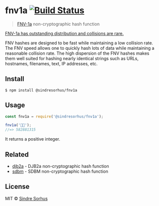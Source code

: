 # fnv1a [![Build Status](https://travis-ci.org/sindresorhus/fnv1a.svg?branch=master)](https://travis-ci.org/sindresorhus/fnv1a)

> [FNV-1a](https://en.wikipedia.org/wiki/Fowler%E2%80%93Noll%E2%80%93Vo_hash_function) non-cryptographic hash function

[FNV-1a has outstanding distribution and collisions are rare.](https://softwareengineering.stackexchange.com/questions/49550/which-hashing-algorithm-is-best-for-uniqueness-and-speed/145633#145633)

FNV hashes are designed to be fast while maintaining a low collision rate. The FNV speed allows one to quickly hash lots of data while maintaining a reasonable collision rate. The high dispersion of the FNV hashes makes them well suited for hashing nearly identical strings such as URLs, hostnames, filenames, text, IP addresses, etc.


## Install

```
$ npm install @sindresorhus/fnv1a
```


## Usage

```js
const fnv1a = require('@sindresorhus/fnv1a');

fnv1a('🦄🌈');
//=> 582881315
```

It returns a positive integer.


## Related

- [djb2a](https://github.com/sindresorhus/djb2a) - DJB2a non-cryptographic hash function
- [sdbm](https://github.com/sindresorhus/sdbm) - SDBM non-cryptographic hash function


## License

MIT © [Sindre Sorhus](https://sindresorhus.com)
